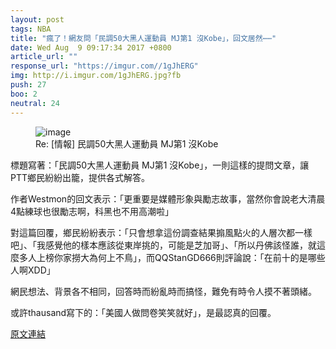 ```yaml
---
layout: post
tags: NBA
title: "瘋了！網友問「民調50大黑人運動員 MJ第1 沒Kobe」，回文居然⋯⋯"
date: Wed Aug  9 09:17:34 2017 +0800
article_url: ""
response_url: "https://imgur.com//1gJhERG"
img: http://i.imgur.com/1gJhERG.jpg?fb
push: 27
boo: 2
neutral: 24
---
```


<figure>
<img src="http://i.imgur.com/1gJhERG.jpg?fb" alt="image">
<figcaption>
Re: [情報] 民調50大黑人運動員 MJ第1 沒Kobe
</figcaption>
</figure>



標題寫著：「民調50大黑人運動員 MJ第1 沒Kobe」，一則這樣的提問文章，讓PTT鄉民紛紛出籠，提供各式解答。

作者Westmon的回文表示：「更重要是媒體形象與勵志故事，當然你會說老大清晨4點練球也很勵志啊，科黑也不用高潮啦」

對這篇回覆，鄉民紛紛表示：「只會想拿這份調查結果搧風點火的人層次都一樣吧」、「我感覺他的樣本應該從東岸挑的，可能是芝加哥」、「所以丹佛該怪誰，就這麼多人上榜你家撈大為何上不鳥」，而QQStanGD666則評論說：「在前十的是哪些人啊XDD」

網民想法、背景各不相同，回答時而紛亂時而搞怪，難免有時令人摸不著頭緒。

或許thausand寫下的：「美國人做問卷笑笑就好」，是最認真的回覆。

<a href = "https://www.ptt.cc/bbs/NBA/M.1502241456.A.DF8.html">原文連結</a>

